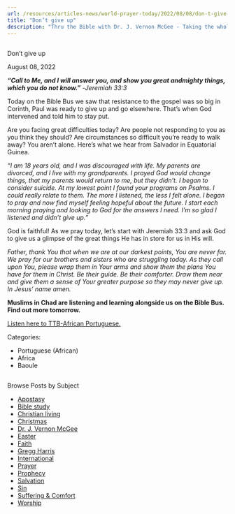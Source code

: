 ```yaml
---
url: /resources/articles-news/world-prayer-today/2022/08/08/don-t-give-up
title: "Don’t give up"
description: "Thru the Bible with Dr. J. Vernon McGee - Taking the whole Word to the whole world"
---
```







## 
 Don’t give up


August 08, 2022
![]()




***“Call to Me, and I will answer you, and show you great andmighty things, which you do not know.”*** -*Jeremiah 33:3*

Today on the Bible Bus we saw that resistance to the gospel was so big in Corinth, Paul was ready to give up and go elsewhere. That’s when God intervened and told him to stay put. 

Are you facing great difficulties today? Are people not responding to you as you think they should? Are circumstances so difficult you’re ready to walk away? You aren’t alone. Here’s what we hear from Salvador in Equatorial Guinea.

*“I am 18 years old, and I was discouraged with life. My parents are divorced, and I live with my grandparents. I prayed God would change things, that my parents would return to me, but they didn’t. I began to consider suicide. At my lowest point I found your programs on Psalms. I could really relate to them. The more I listened, the less I felt alone. I began to pray and now find myself feeling hopeful about the future. I start each morning praying and looking to God for the answers I need. I’m so glad I listened and didn’t give up.”*

God is faithful! As we pray today, let’s start with Jeremiah 33:3 and ask God to give us a glimpse of the great things He has in store for us in His will.

*Father, thank You that when we are at our darkest points, You are never far. We pray for our brothers and sisters who are struggling today. As they call upon You, please wrap them in Your arms and show them the plans You have for them in Christ. Be their guide. Be their comforter. Draw them near and give them a sense of Your greater purpose so they may never give up. In Jesus’ name amen.*

**Muslims in Chad are listening and learning alongside us on the Bible Bus. Find out more tomorrow.**

[Listen here to TTB-African Portuguese.](https://ttb.twr.org/home/day,197/language,POR-AFR)



Categories: 


* Portuguese (African)
* Africa
* Baoule









## 
 Browse Posts by Subject


* [Apostasy](/resources/articles-news/-in-tags/tags/Apostasy)
* [Bible study](/resources/articles-news/-in-tags/tags/Bible-study)
* [Christian living](/resources/articles-news/-in-tags/tags/Christian-living)
* [Christmas](/resources/articles-news/-in-tags/tags/Christmas)
* [Dr. J. Vernon McGee](/resources/articles-news/-in-tags/tags/Dr-J-Vernon-McGee)
* [Easter](/resources/articles-news/-in-tags/tags/easter)
* [Faith](/resources/articles-news/-in-tags/tags/Faith)
* [Gregg Harris](/resources/articles-news/-in-tags/tags/Gregg-Harris)
* [International](/resources/articles-news/-in-tags/tags/International)
* [Prayer](/resources/articles-news/-in-tags/tags/prayer)
* [Prophecy](/resources/articles-news/-in-tags/tags/Prophecy)
* [Salvation](/resources/articles-news/-in-tags/tags/Salvation)
* [Sin](/resources/articles-news/-in-tags/tags/sin)
* [Suffering & Comfort](/resources/articles-news/-in-tags/tags/Suffering-Comfort)
* [Worship](/resources/articles-news/-in-tags/tags/worship)






